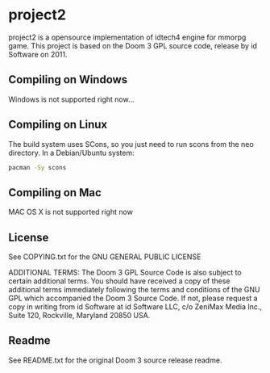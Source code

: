 # project2
project2 is a opensource implementation of idtech4 engine for mmorpg game. This project is based on the Doom 3 GPL source code, release by id Software on 2011.

## Compiling on Windows
Windows is not supported right now...

## Compiling on Linux
The build system uses SCons, so you just need to run scons from the neo directory. In a Debian/Ubuntu system:

```bash
pacman -Sy scons
```

## Compiling on Mac
MAC OS X is not supported right now

## License
See COPYING.txt for the GNU GENERAL PUBLIC LICENSE

ADDITIONAL TERMS:  The Doom 3 GPL Source Code is also subject to certain additional terms. You should have received a copy of these additional terms immediately following the terms and conditions of the 
GNU GPL which accompanied the Doom 3 Source Code.  If not, please request a copy in writing from id Software at id Software LLC, c/o ZeniMax Media Inc., Suite 120, Rockville, Maryland 20850 USA.

## Readme
See README.txt for the original Doom 3 source release readme.
